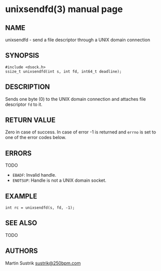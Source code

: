 # unixsendfd(3) manual page

## NAME

unixsendfd - send a file descriptor through a UNIX domain connection

## SYNOPSIS

```
#include <dsock.h>
ssize_t unixsendfd(int s, int fd, int64_t deadline);
```

## DESCRIPTION

Sends one byte (0) to the UNIX domain connection and attaches file descriptor `fd` to it.

## RETURN VALUE

Zero in case of success. In case of error -1 is returned and `errno` is set to one of the error codes below.

## ERRORS

TODO

* `EBADF`: Invalid handle.
* `ENOTSUP`: Handle is not a UNIX domain socket.

## EXAMPLE

```
int rc = unixsendfd(s, fd, -1);
```

## SEE ALSO

TODO

## AUTHORS

Martin Sustrik <sustrik@250bpm.com>


